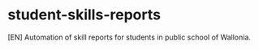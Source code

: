 # student-skills-reports
[EN] Automation of skill reports for students in public school of Wallonia.
